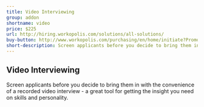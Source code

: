 ```yaml
---
title: Video Interviewing
group: addon
shortname: video
price: $225
url: http://hiring.workopolis.com/solutions/all-solutions/
buy-button: http://www.workopolis.com/purchasing/en/home/initiate?PromoCode=RAID4&Reset=True
short-description: Screen applicants before you decide to bring them in with the convenience of a recorded video interview - a great tool for getting the insight you need on skills and personality.
---
```


## Video Interviewing

Screen applicants before you decide to bring them in with the convenience of a recorded video interview - a great tool for getting the insight you need on skills and personality.
